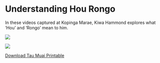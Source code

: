 <!-- 
Title: Understanding Hou Rongo

Author: Nathan Hollows
ID: 2 (same as the filename, sans extension)
-->

# Understanding Hou Rongo

In these videos captured at Kopinga Marae, Kiwa Hammond explores what ‘Hou’ and ‘Rongo’ mean to him.

![](https://youtu.be/IAYqeH2hg5Q)

![](https://www.youtube.com/watch?v=9izsYLJs9KQ)

[Download Tau Muai Printable](https://cowbell-sprout-7cl8.squarespace.com/s/Hou-Rongo-Resources_20240902_092514_0000.pdf)
